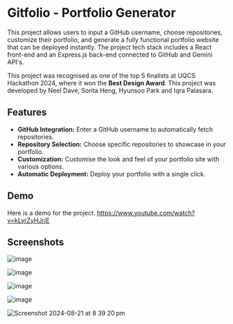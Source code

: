 # Gitfolio - Portfolio Generator

This project allows users to input a GitHub username, choose repositories, customize their portfolio, and generate a fully functional portfolio website that can be deployed instantly. The project tech stack includes a React front-end and an Express.js back-end connected to GitHub and Gemini API's. 

This project was recognised as one of the top 5 finalists at UQCS Hackathon 2024, where it won the **Best Design Award**. This project was developed by Neel Dave, Sorita Heng, Hyunsoo Park and Iqra Palasara. 


## Features

- **GitHub Integration:** Enter a GitHub username to automatically fetch repositories.
- **Repository Selection:** Choose specific repositories to showcase in your portfolio.
- **Customization:** Customise the look and feel of your portfolio site with various options.
- **Automatic Deployment:** Deploy your portfolio with a single click.

## Demo
Here is a demo for the project.
https://www.youtube.com/watch?v=kLyrZyHJrjE

## Screenshots
![image](https://github.com/user-attachments/assets/f02c3d09-ef54-4ce0-b64c-6ff847ce77dc)

![image](https://github.com/user-attachments/assets/9630e9b0-9364-44ed-a8bc-7fa15e345794)

![image](https://github.com/user-attachments/assets/8a40fe86-a6f9-459d-9ae7-ecdfbba58bba)

![image](https://github.com/user-attachments/assets/f9da8939-d57f-4f88-9f9f-0a0ce6fe7248)

![Screenshot 2024-08-21 at 8 39 20 pm](https://github.com/user-attachments/assets/bfa5675f-764a-4e56-a81e-a2808a7c0461)

